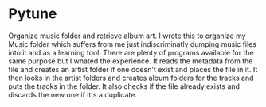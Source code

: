 # Pytune
Organize music folder and retrieve album art.
I wrote this to organize my Music folder which suffers from me just indiscriminatly dumping music files into it and as a learning tool. There are plenty of programs available for the same purpose but I wnated the experience.
It reads the metadata from the file and creates an artist folder if one doesn't exist and places the file in it.
It then looks in the artist folders and creates album folders for the tracks and puts the tracks in the folder.
It also checks if the file already exists and discards the new one if it's a duplicate.
